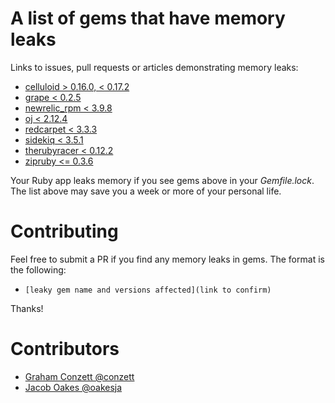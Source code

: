 # A list of gems that have memory leaks

Links to issues, pull requests or articles demonstrating memory leaks:
- [celluloid > 0.16.0, < 0.17.2](https://github.com/celluloid/celluloid/pull/678)
- [grape < 0.2.5](https://github.com/ruby-grape/grape/pull/291#issuecomment-11725614)
- [newrelic_rpm < 3.9.8](https://discuss.newrelic.com/t/client-using-large-amount-of-memory/9307)
- [oj < 2.12.4](https://github.com/ohler55/oj/issues/229)
- [redcarpet < 3.3.3](https://github.com/vmg/redcarpet/pull/516)
- [sidekiq < 3.5.1](https://github.com/mperham/sidekiq/pull/2598)
- [therubyracer < 0.12.2](https://github.com/cowboyd/therubyracer/pull/336)
- [zipruby <= 0.3.6](https://packetstormsecurity.com/files/111242/libzip-0.10-Heap-Overflow-Information-Leak.html)

Your Ruby app leaks memory if you see gems above in your _Gemfile.lock_. The list above may save you a week or more of your personal life.

# Contributing
Feel free to submit a PR if you find any memory leaks in gems.
The format is the following:
- `[leaky gem name and versions affected](link to confirm)`

Thanks!

# Contributors
- [Graham Conzett @conzett](https://github.com/conzett)
- [Jacob Oakes @oakesja](https://github.com/oakesja)
